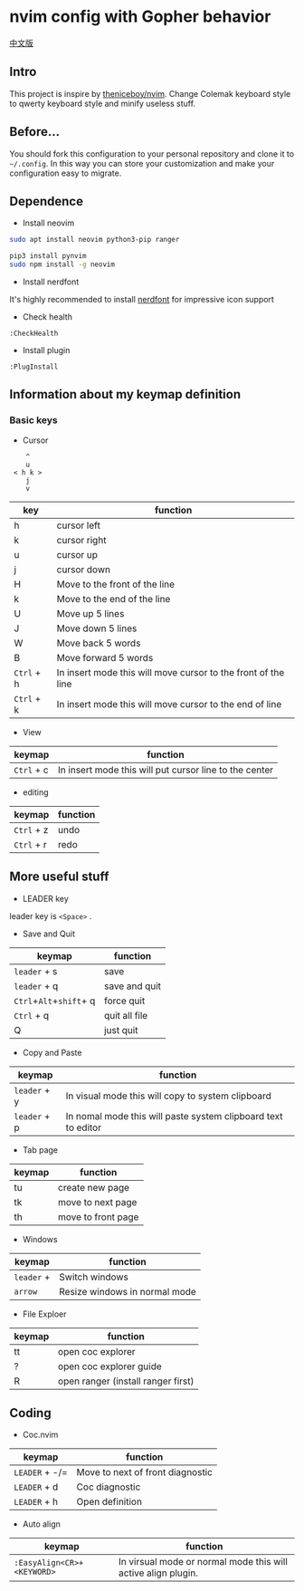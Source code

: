 # nvim config with Gopher behavior

[中文版](docs/README_CN.md)

## Intro

This project is inspire by [theniceboy/nvim](https://github.com/theniceboy/nvim). Change Colemak keyboard style to qwerty keyboard style and minify useless stuff.

## Before...

You should fork this configuration to your personal repository and clone it to `~/.config`. In this way you can store your customization and make your configuration easy to migrate.

## Dependence

- Install neovim

```bash
sudo apt install neovim python3-pip ranger

pip3 install pynvim
sudo npm install -g neovim
```

- Install nerdfont

It's highly recommended to install [nerdfont](https://www.nerdfonts.com/font-downloads) for impressive icon support

- Check health

```vim
:CheckHealth
```

- Install plugin

```vim
:PlugInstall
```

## Information about my keymap definition

### Basic keys

- Cursor

```text
	^
	u
 < h k >
	j
	v
```

| key | function |
| --- | -------- |
|  h  | cursor left |
|  k  | cursor right|
|  u  | cursor up   |
|  j  | cursor down |
|  H  | Move to the front of the line |
|  k  | Move to the end of the line   |
|  U  | Move up 5 lines |
|  J  | Move down 5 lines |
|  W  | Move back 5 words |
|  B  | Move forward 5 words |
| `Ctrl` + h | In insert mode this will move cursor to the front of the line |
| `Ctrl` + k | In insert mode this will move cursor to the end of line |

- View

| keymap | function |
| ------ | -------- |
| `Ctrl` + c | In insert mode this will put cursor line to the center |

- editing

| keymap | function |
| ------ | -------- |
| `Ctrl` + z | undo |
| `Ctrl` + r | redo |

## More useful stuff

- LEADER key

leader key is `<Space>` .

- Save and Quit

| keymap | function |
| ------ | -------- |
| `leader` + s | save |
| `leader` + q | save and quit |
| `Ctrl`+`Alt`+`shift`+ q | force quit |
| `Ctrl` + q | quit all file |
| Q | just quit |

- Copy and Paste

| keymap | function |
| ------ | -------- |
| `leader` + y | In visual mode this will copy to system clipboard |
| `leader` + p | In nomal mode this will paste system clipboard text to editor |

- Tab page

| keymap | function |
| ------ | -------- |
|   tu   | create new page |
|   tk   | move to next page |
|   th   | move to front page |

- Windows

| keymap | function |
| ------ | -------- |
| `leader` + <arrow> | Switch windows |
| `arrow` | Resize windows in normal mode |

- File Exploer

| keymap | function |
| ------ | -------- |
|   tt   | open coc explorer |
|   ?    | open coc explorer guide |
|   R    | open ranger (install ranger first) |

## Coding

- Coc.nvim

| keymap | function |
| ------ | -------- |
| `LEADER` + -/= | Move to next of front diagnostic |
| `LEADER` + d | Coc diagnostic |
| `LEADER` + h | Open definition |

- Auto align

| keymap | function |
| ------ | -------- |
| `:EasyAlign<CR>+<KEYWORD>`  | In virsual mode or normal mode this will active align plugin. |

